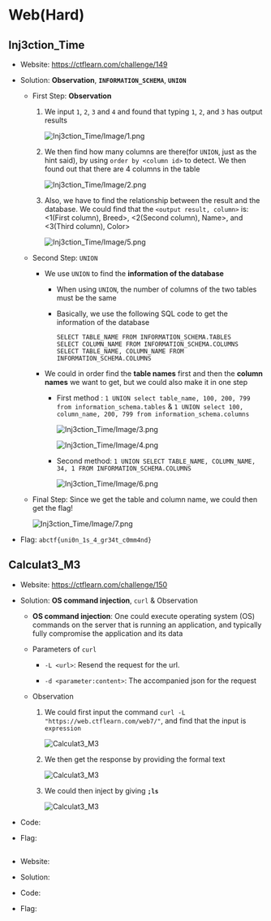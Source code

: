 # Web(Hard)

## Inj3ction_Time

* Website: https://ctflearn.com/challenge/149

* Solution: **Observation**, **```INFORMATION_SCHEMA```**, **```UNION```** 

    * First Step: **Observation**

        1. We input ```1```, ```2```, ```3``` and ```4``` and found that typing ```1```, ```2```, and ```3``` has output results

            ![Inj3ction_Time/Image/1.png](Inj3ction_Time/Image/1.png)
        
        2. We then find how many columns are there(for ```UNION```, just as the hint said), by using ```order by <column id>``` to detect. We then found out that there are 4 columns in the table

            ![Inj3ction_Time/Image/2.png](Inj3ction_Time/Image/2.png)

        3. Also, we have to find the relationship between the result and the database. We could find that the ```<output result, column>``` is: <1(First column), Breed>, <2(Second column), Name>, and <3(Third column), Color>

            ![Inj3ction_Time/Image/5.png](Inj3ction_Time/Image/5.png)

    * Second Step: ```UNION```

        * We use ```UNION``` to find the **information of the database**

            * When using ```UNION```, the number of columns of the two tables must be the same

            * Basically, we use the following SQL code to get the information of the database

                ```
                SELECT TABLE_NAME FROM INFORMATION_SCHEMA.TABLES
                SELECT COLUMN_NAME FROM INFORMATION_SCHEMA.COLUMNS
                SELECT TABLE_NAME, COLUMN_NAME FROM INFORMATION_SCHEMA.COLUMNS
                ```
        
        * We could in order find the **table names** first and then the **column names** we want to get, but we could also make it in one step

            * First method : ```1 UNION select table_name, 100, 200, 799 from information_schema.tables``` & ```1 UNION select 100, column_name, 200, 799 from information_schema.columns```

                ![Inj3ction_Time/Image/3.png](Inj3ction_Time/Image/3.png)

                ![Inj3ction_Time/Image/4.png](Inj3ction_Time/Image/4.png)

            * Second method: ```1 UNION SELECT TABLE_NAME, COLUMN_NAME, 34, 1 FROM INFORMATION_SCHEMA.COLUMNS```

                ![Inj3ction_Time/Image/6.png](Inj3ction_Time/Image/6.png)

    * Final Step: Since we get the table and column name, we could then get the flag!

        ![Inj3ction_Time/Image/7.png](Inj3ction_Time/Image/7.png)

* Flag: ```abctf{uni0n_1s_4_gr34t_c0mm4nd}```

## Calculat3_M3

* Website: https://ctflearn.com/challenge/150

* Solution: **OS command injection**, ```curl``` & Observation

    * **OS command injection**: One could execute operating system (OS) commands on the server that is running an application, and typically fully compromise the application and its data

    * Parameters of ```curl```

        * ```-L <url>```: Resend the request for the url.

        * ```-d <parameter:content>```: The accompanied json for the request

    * Observation

        1. We could first input the command ```curl -L "https://web.ctflearn.com/web7/"```, and find that the input is ```expression```

            ![Calculat3_M3](Calculat3_M3/1.png)

        2. We then get the response by providing the formal text

            ![Calculat3_M3](Calculat3_M3/2.png)

        3. We could then inject by giving **```;ls```**

            ![Calculat3_M3](Calculat3_M3/3.png)

* Code:

* Flag: 

## 

* Website:

* Solution:

* Code:

* Flag: 